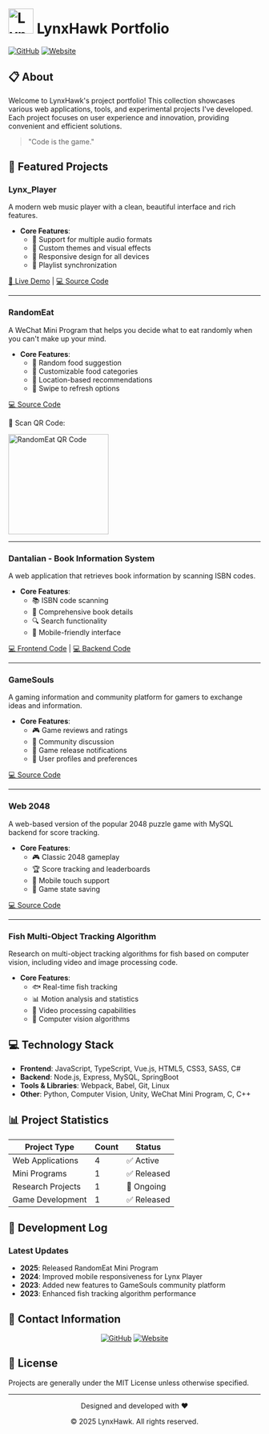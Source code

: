 # <img src="https://github.com/user-attachments/assets/455d989d-7243-4913-b20e-6c8cc92e94cc" width="50" height="50" alt="Lynx"> LynxHawk Portfolio

[![GitHub](https://img.shields.io/badge/-GitHub-181717?style=for-the-badge&logo=github)](https://github.com/lynxhawk)
[![Website](https://img.shields.io/badge/-Website-FF7139?style=for-the-badge&logo=firefox-browser&logoColor=white)](https://lynxhawk.com)

## 📋 About

Welcome to LynxHawk's project portfolio! This collection showcases various web applications, tools, and experimental projects I've developed. Each project focuses on user experience and innovation, providing convenient and efficient solutions.

> "Code is the game."

## 🚀 Featured Projects

### Lynx_Player

A modern web music player with a clean, beautiful interface and rich features.

- **Core Features**:
  - 🎵 Support for multiple audio formats
  - 🎨 Custom themes and visual effects
  - 📱 Responsive design for all devices
  - 🔄 Playlist synchronization

[📎 Live Demo](https://www.lynxhawk.com/Lynx_Player/) | [💻 Source Code](https://github.com/lynxhawk/Lynx_Player)

---

### RandomEat

A WeChat Mini Program that helps you decide what to eat randomly when you can't make up your mind.

- **Core Features**:
  - 🎲 Random food suggestion
  - 🍲 Customizable food categories
  - 📍 Location-based recommendations
  - 🔄 Swipe to refresh options

[💻 Source Code](https://github.com/lynxhawk/RandomEat)

📱 Scan QR Code:

<img src="https://github.com/user-attachments/assets/2da1e48a-f431-4d35-baf3-4975b5cc3e74" width="200" height="200" alt="RandomEat QR Code">

---

### Dantalian - Book Information System

A web application that retrieves book information by scanning ISBN codes.

- **Core Features**:
  - 📚 ISBN code scanning
  - 📖 Comprehensive book details
  - 🔍 Search functionality
  - 📱 Mobile-friendly interface

[💻 Frontend Code](https://github.com/lynxhawk/Dantalian) | [💻 Backend Code](https://github.com/lynxhawk/Dantalian-Express)

---

### GameSouls

A gaming information and community platform for gamers to exchange ideas and information.

- **Core Features**:
  - 🎮 Game reviews and ratings
  - 💬 Community discussion
  - 🔔 Game release notifications
  - 👥 User profiles and preferences

[💻 Source Code](https://github.com/lynxhawk/GameSouls)

---

### Web 2048

A web-based version of the popular 2048 puzzle game with MySQL backend for score tracking.

- **Core Features**:
  - 🎮 Classic 2048 gameplay
  - 🏆 Score tracking and leaderboards
  - 📱 Mobile touch support
  - 🔄 Game state saving

[💻 Source Code](https://github.com/lynxhawk/mysql-express-2048)

---

### Fish Multi-Object Tracking Algorithm

Research on multi-object tracking algorithms for fish based on computer vision, including video and image processing code.

- **Core Features**:
  - 🐟 Real-time fish tracking
  - 📊 Motion analysis and statistics
  - 🎥 Video processing capabilities
  - 🧠 Computer vision algorithms

## 💻 Technology Stack

- **Frontend**: JavaScript, TypeScript, Vue.js, HTML5, CSS3, SASS, C#
- **Backend**: Node.js, Express, MySQL, SpringBoot
- **Tools & Libraries**: Webpack, Babel, Git, Linux
- **Other**: Python, Computer Vision, Unity, WeChat Mini Program, C, C++

## 📊 Project Statistics

| Project Type | Count | Status |
|---------|-----|------|
| Web Applications | 4 | ✅ Active |
| Mini Programs | 1 | ✅ Released |
| Research Projects | 1 | 🔬 Ongoing |
| Game Development | 1 | ✅ Released |

## 📝 Development Log

### Latest Updates

- **2025**: Released RandomEat Mini Program
- **2024**: Improved mobile responsiveness for Lynx Player
- **2023**: Added new features to GameSouls community platform
- **2023**: Enhanced fish tracking algorithm performance

## 📮 Contact Information

<div align="center">
  
[![GitHub](https://img.shields.io/badge/-GitHub-181717?style=for-the-badge&logo=github)](https://github.com/lynxhawk)
[![Website](https://img.shields.io/badge/-Website-FF7139?style=for-the-badge&logo=firefox-browser&logoColor=white)](https://lynxhawk.com)

</div>

## 📄 License

Projects are generally under the MIT License unless otherwise specified.

---

<div align="center">
  <p>Designed and developed with ❤️</p>
  <p>© 2025 LynxHawk. All rights reserved.</p>
</div>
